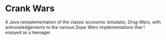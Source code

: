 # Crank Wars

A Java reimplementation of the classic economic simulator, *Drug Wars*, with acknowledgements to the various *Dope Wars* implementations that I enjoyed as a teenager.